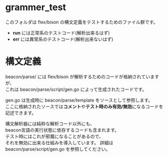 # grammer_test
このフォルダは flex/bison の構文定義をテストするためのファイル群です。  
- **run** には正常系のテストコード(解析出来るはず)
- **err** には異常系のテストコード(解析出来ないはず)

# 構文定義
beacon/parse/ には flex/bison が解析するためのコードが格納されていますが、  
これは beacon/parse/script/gen.go によって生成されたコードです。
  
gen.go は生成時に beacon/parse/template をソースとして参照します。  
ここに格納されたソースでは**コメント**や**テスト時のみ有効/無効**になるコードを記述できます。
  
構文解析器には純粋な解析コード以外にも、  
beacon言語の実行状態に依存するコードも含まれます。  
テスト時にはこれが邪魔になることがあるので、  
それを無効に出来る仕組みを導入しています。
詳細は beacon/parse/script/gen.go を参照してください。
